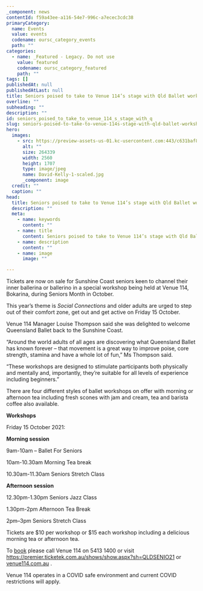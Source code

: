 ```yaml
---
_component: news
contentId: f59a43ee-a116-54e7-996c-a7ecec3cdc38
primaryCategory:
  name: Events
  value: events
  codename: oursc_category_events
  path: ""
categories:
  - name: _Featured - Legacy. Do not use
    value: featured
    codename: oursc_category_featured
    path: ""
tags: []
publishedAt: null
publishedAtLast: null
title: Seniors poised to take to Venue 114’s stage with Qld Ballet workshops
overline: ""
subheading: ""
description: ""
id: seniors_poised_to_take_to_venue_114_s_stage_with_q
slug: seniors-poised-to-take-to-venue-114s-stage-with-qld-ballet-workshops
hero:
  images:
    - src: https://preview-assets-us-01.kc-usercontent.com:443/c631baf8-1b46-001f-580c-d0001b68b4a8/ba8d1dbf-9754-4b4e-9a21-ebb7690d22db/David-Kelly-1-scaled.jpg
      alt: ""
      size: 264339
      width: 2560
      height: 1707
      type: image/jpeg
      name: David-Kelly-1-scaled.jpg
      _component: image
  credit: ""
  caption: ""
head:
  title: Seniors poised to take to Venue 114’s stage with Qld Ballet workshops
  description: ""
  meta:
    - name: keywords
      content: ""
    - name: title
      content: Seniors poised to take to Venue 114’s stage with Qld Ballet workshops
    - name: description
      content: ""
    - name: image
      image: ""

---
```

Tickets are now on sale for Sunshine Coast seniors keen to channel their inner ballerina or ballerino in a special workshop being held at Venue 114, Bokarina, during Seniors Month in October.

This year’s theme is *Social Connections* and older adults are urged to step out of their comfort zone, get out and get active on Friday 15 October.

Venue 114 Manager Louise Thompson said she was delighted to welcome Queensland Ballet back to the Sunshine Coast.

“Around the world adults of all ages are discovering what Queensland Ballet has known forever – that movement is a great way to improve poise, core strength, stamina and have a whole lot of fun,” Ms Thompson said.

“These workshops are designed to stimulate participants both physically and mentally and, importantly, they’re suitable for all levels of experience including beginners.”  

There are four different styles of ballet workshops on offer with morning or afternoon tea including fresh scones with jam and cream, tea and barista coffee also available.

**Workshops**

Friday 15 October 2021:

**Morning session**

9am-10am – Ballet For Seniors

10am-10.30am Morning Tea break

10.30am-11.30am Seniors Stretch Class

**Afternoon session**

12.30pm-1.30pm Seniors Jazz Class

1.30pm-2pm Afternoon Tea Break

2pm–3pm Seniors Stretch Class

Tickets are $10 per workshop or $15 each workshop including a delicious morning tea or afternoon tea.

To [book](https://premier.ticketek.com.au/shows/show.aspx?sh=QLDSENIO21)
&#x20;please call Venue 114 on 5413 1400 or visit <https://premier.ticketek.com.au/shows/show.aspx?sh=QLDSENIO21>
&#x20;or [venue114.com.au](https://venue114.com.au/)
.

Venue 114 operates in a COVID safe environment and current COVID restrictions will apply.
